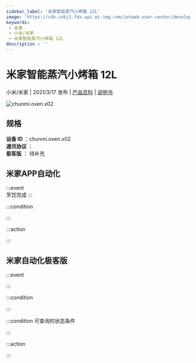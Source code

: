 ```yaml
---
sidebar_label: '米家智能蒸汽小烤箱 12L'
image: 'https://cdn.cnbj1.fds.api.mi-img.com/iotweb-user-center/developer_1679047769910d7btXeoE.png?GalaxyAccessKeyId=AKVGLQWBOVIRQ3XLEW&Expires=9223372036854775807&Signature=Azqy2X1lcSNbozsTKVaIiWr7G4U='
keywords: 
 - 米家
 - 小米/米家
 - 米家智能蒸汽小烤箱 12L
description : ''
---
```

# 米家智能蒸汽小烤箱 12L

小米/米家 | 2021/3/17 发布 | [产品百科](https://home.mi.com/webapp/content/baike/product/index.html?model=chunmi.oven.x02/) | [说明书](https://home.mi.com/views/introduction.html?model=chunmi.oven.x02&region=cn)

![chunmi.oven.x02](https://cdn.cnbj1.fds.api.mi-img.com/iotweb-user-center/developer_1679047769910d7btXeoE.png?GalaxyAccessKeyId=AKVGLQWBOVIRQ3XLEW&Expires=9223372036854775807&Signature=Azqy2X1lcSNbozsTKVaIiWr7G4U=)

## 规格  
> 
**设备 ID** ：chunmi.oven.x02  
**通讯协议** ：  
**极客版**  ： 待补充 


## 米家APP自动化  

:::event  
烹饪完成
:::

:::condition  

:::

:::action   

:::

## 米家自动化极客版  

:::event  

:::

:::condition  

:::

:::condition 可查询的状态条件  

:::

:::action  

:::

        
